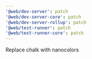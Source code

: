 ```yaml
---
'@web/dev-server': patch
'@web/dev-server-core': patch
'@web/dev-server-rollup': patch
'@web/test-runner': patch
'@web/test-runner-core': patch
---
```


Replace chalk with nanocolors
